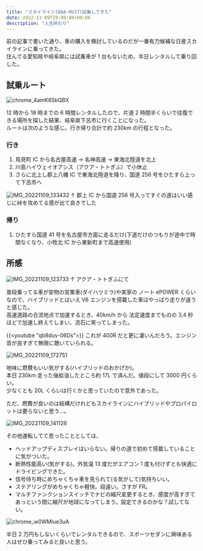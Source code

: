 ```yaml
---
title: "スカイライン(DAA-HV37)試乗してきた"
date: 2022-11-09T19:00:00+09:00
description: "人生終わり"
---
```


前の記事で書いた通り、車の購入を検討しているのだが一番有力候補な日産スカイラインに乗ってきた。  
住んでる愛知県や岐阜県には試乗車が 1 台もないため、半日レンタルして乗り回した。

## 試乗ルート

![chrome_4amK85bQBX](https://user-images.githubusercontent.com/47537864/203471626-3408f181-9beb-4b88-a9ed-090f1af16863.png)

12 時から 18 時までの 6 時間レンタルしたので、片道 2 時間半くらいで往復できる場所を探した結果、岐阜県下呂市に行くことになった。  
ルートは次のような感じ。行き帰り合計で約 230km の行程となった。

### 行き

1. 鳥見町 IC から名古屋高速 → 名神高速 → 東海北陸道を北上
2. 川島ハイウェイオアシス（アクア・トトぎふ）で小休止
3. さらに北上し郡上八幡 IC で東海北陸道を降り、国道 256 号をひたすら上って下呂市へ

![IMG_20221109_133432](https://user-images.githubusercontent.com/47537864/200805112-39e7ec1e-7f18-41a5-acb7-cc404cb440d0.jpg)
↑ 郡上 IC から国道 256 号入ってすぐの道はいい感じに峠を攻めてる感が出て良きでした

### 帰り

1. ひたすら国道 41 号を名古屋市方面に走るだけ(下道だけのつもりが途中で時間なくなり、小牧北 IC から東新町まで高速使用)

## 所感

![IMG_20221109_123733](https://user-images.githubusercontent.com/47537864/200806282-79093049-7db2-4f5b-a543-4a93dcc62050.jpg)
↑ アクア・トトぎふにて

普段乗ってる車が安物の営業車(ダイハツミラ)や実家の ノート ePOWER くらいなので、ハイブリッドとはいえ V6 エンジンを搭載した車はやっぱり走りが違うと感じた。  
高速道路の合流地点で加速するとき、40km/h から 法定速度までものの 3,4 秒ほどで加速し終えてしまい、流石に笑ってしまった。

{{<youtube "qb8duv-06Ds">}}
これが 400R だと更に凄いんだろう。エンジン音が良すぎて無限に聴いていられる。

![IMG_20221109_172751](https://user-images.githubusercontent.com/47537864/200807761-0e2ea95a-8d1f-4462-b4ce-250bf1ef333c.jpg)

地味に燃費もいい気がする(ハイブリッドのおかげか)。  
本日 230km 走った後給油したところ約 17L で済んだ。値段にして 3000 円くらい。  
少なくとも 20L くらいは行くかと思っていたので意外であった。

ただ、燃費が良いのは結構だけれどもスカイラインにハイブリッドやプロパイロットは要らないと思う...。

![IMG_20221109_141126](https://user-images.githubusercontent.com/47537864/200809287-1957ca27-5df3-41c6-8620-863b63933b78.jpg)

その他運転してて思ったこととしては、

- ヘッドアップディスプレイはいらない。帰りの道で初めて搭載していることに気がついた。
- 断熱性能高い(気がする)。外気温 13 度だがエアコン 1 度も付けずとも快適にドライビングできた。
- 信号待ち時にめちゃくちゃ車を見られて(る気がして)気持ちいい。
- ステアリングがめちゃくちゃ軽快。段違い。さすが FR。
- マルチファンクションスイッチでナビの縮尺変更するとき、感度が高すぎてあっという間に縮尺が地球になってしまう。設定できるのかな？試してない。

![chrome_w0WMlue3uA](https://user-images.githubusercontent.com/47537864/200815748-979e6c3e-dd1b-4aaf-8ac6-d3d29c9dd01e.png)

半日 2 万円もしないくらいでレンタルできるので、スポーツセダンに興味ある人はぜひ乗ってみると良いと思う。
